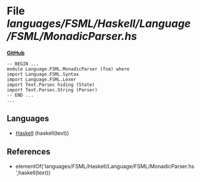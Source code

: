 # File _languages/FSML/Haskell/Language/FSML/MonadicParser.hs_
**[GitHub](https://github.com/softlang/yas/blob/master/languages/FSML/Haskell/Language/FSML/MonadicParser.hs)**
```
-- BEGIN ...
module Language.FSML.MonadicParser (fsm) where
import Language.FSML.Syntax
import Language.FSML.Lexer
import Text.Parsec hiding (State)
import Text.Parsec.String (Parser)
-- END ...
...
```

## Languages
* [Haskell](../languages/Haskell.md) (haskell(text))

## References
* elementOf('languages/FSML/Haskell/Language/FSML/MonadicParser.hs',haskell(text))
